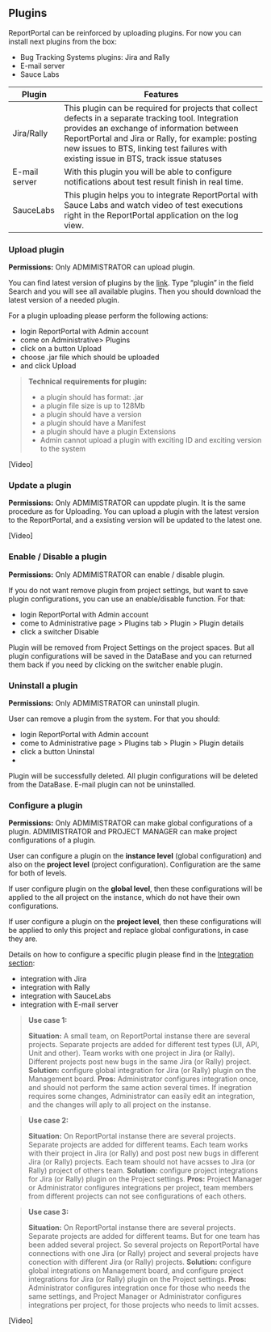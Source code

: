 ## Plugins

ReportPortal can be reinforced by uploading plugins. For now you can install next plugins from the box:
* Bug Tracking Systems plugins: Jira and Rally
*	E-mail server
*	Sauce Labs


| **Plugin**  | **Features**  |   
|---|---|
| Jira/Rally  |  This plugin can be required for projects that collect defects in a separate tracking tool. Integration provides an exchange of information between ReportPortal and Jira or Rally, for example: posting new issues to BTS, linking test failures with existing issue in BTS, track issue statuses| 
|E-mail server| With this plugin you will be able to configure notifications about test result finish in real time.|
|SauceLabs| This plugin helps you to integrate ReportPortal with Sauce Labs and watch video of test executions right in the ReportPortal application on the log view.|
 
### Upload plugin

**Permissions:**
Only ADMIMISTRATOR can upload plugin.

You can find latest version of plugins by the [link](https://bintray.com/beta/#/epam/reportportal/).
Type “plugin” in the field Search and you will see all available plugins.  Then you should download the latest version of a needed plugin.

For a plugin uploading please perform the following actions:
*	login ReportPortal with Admin account
*	come on Administrative> Plugins
*	click on a button Upload
*	choose .jar file which should be uploaded
*	and click Upload


> **Technical requirements for plugin:**
>
>* a plugin should has format: .jar 
>* a plugin file size is up to 128Mb
>* a plugin should have a version
>* a plugin should have a Manifest
>* a plugin should have a plugin Extensions
>* Admin cannot upload a plugin with exciting ID and exciting version to the system

[Video]

### Update a plugin
**Permissions:**
Only ADMIMISTRATOR can uppdate plugin.
It is the same procedure as for Uploading. You can upload a plugin with the latest version to the ReportPortal, and a exsisting version will be updated to the latest one. 

[Video]

### Enable / Disable a plugin
**Permissions:**
Only ADMIMISTRATOR can enable / disable plugin.

If you do not want remove plugin from project settings, but want to save plugin configurations, you can use an enable/disable function. 
For that:
* login ReportPortal with Admin account
*	come to Administrative page > Plugins tab > Plugin > Plugin details
*	click a switcher Disable

Plugin will be removed from Project Settings on the project spaces. But all plugin configurations will be saved in the DataBase and you can returned them back if you need by clicking on the switcher enable plugin.

### Uninstall a plugin 
**Permissions:**
Only ADMIMISTRATOR can uninstall plugin.

User can remove a plugin from the system. For that  you should:
* login ReportPortal with Admin account
*	come to Administrative page > Plugins tab > Plugin > Plugin details
*	click a button Uninstal
*	
Plugin will be successfully deleted. All plugin configurations will be deleted from the DataBase.
E-mail plugin can not be uninstalled.

### Configure a plugin

**Permissions:**
Only ADMIMISTRATOR can make global configurations of a plugin.
ADMIMISTRATOR and PROJECT MANAGER can make project configurations of a plugin.

User can configure a plugin on the **instance level** (global configuration) and also on the **project level** (project configuration). Configuration are the same for both of levels.

If user configure plugin on the **global level**, then these configurations will be applied to the all project on the instance, which do not have their own configurations.

If user configure a plugin on the **project level**, then these configurations will be applied to only this project and replace global configurations, in case they are. 

Details on how to configure a specific plugin please find in the [Integration section](https://reportportal.io/docs/Integrations):

*	integration with Jira
*	integration with Rally
*	integration with SauceLabs
*	integration with E-mail server
 
> **Use case 1:** 
> 
> **Situation:** A small team, on ReportPortal instanse there are several projects. Separate projects are added for different test types (UI, API, Unit and other). Team works with one project in Jira (or Rally). Different projects post new bugs in the same Jira (or Rally) project.
> **Solution:** configure global integration for Jira (or Rally) plugin on the Management board.
>**Pros:** Administrator configures integration once, and should not perform the same action several times. If inegration requires some changes, Administrator can easily edit an integration, and the changes will aply to all project on the instanse.


> **Use case 2:** 
> 
> **Situation:**  On ReportPortal instanse there are several projects. Separate projects are added for different teams. Each team works with their project in Jira (or Rally) and post post new bugs in different Jira (or Rally) projects. Each team should not have acsses to Jira (or Rally) project of others team.
> **Solution:** configure project integrations for Jira (or Rally) plugin on the Project settings.
>**Pros:** Project Manager or Administrator configures integrations per project,  team members from different projects can not see configurations of each others.


> **Use case 3:** 
> 
> **Situation:**  On ReportPortal instanse there are several projects. Separate projects are added for different teams. But for one team has been added several project. So several projects on ReportPortal have connections with one Jira (or Rally) project and several projects have conection with different Jira (or Rally) projects.
> **Solution:** configure global integrations on Management board, and configure project integrations for Jira (or Rally) plugin on the Project settings.
>**Pros:** Administrator configures integration once for those who needs the same settings, and Project Manager or Administrator configures integrations per project, for those projects who needs to limit acsses.


[Video]
